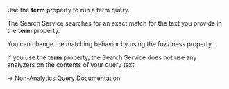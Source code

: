 Use the **term** property to run a term query.

The Search Service searches for an exact match for the text you provide in the **term** property.

You can change the matching behavior by using the fuzziness property.

If you use the **term** property, the Search Service does not use any analyzers on the contents of your query text.

→ [Non-Analytics Query Documentation](https://docs.couchbase.com/server/current/search/search-request-params.html#non-analytic-queries)